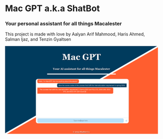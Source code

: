 # Mac GPT a.k.a ShatBot

### Your personal assistant for all things Macalester

This project is made with love by Aalyan Arif Mahmood, Haris Ahmed, Salman Ijaz, and Tenzin Gyaltsen

![macgpt demo image ](src/Resources/macgpt-demo.png)
